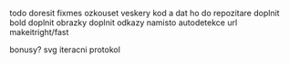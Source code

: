 todo
  doresit fixmes
  ozkouset veskery kod a dat ho do repozitare
  doplnit bold
  doplnit obrazky
  doplnit odkazy namisto autodetekce url
  makeitright/fast

bonusy?
  svg
  iteracni protokol
